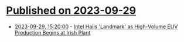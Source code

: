 # [Published on 2023-09-29](index.md)

* [2023-09-29, 15:20:00](https://slashdot.org/story/23/09/29/1447249/intel-hails-landmark-as-high-volume-euv-production-begins-at-irish-plant?utm_source=rss1.0mainlinkanon&utm_medium=feed) - [Intel Hails 'Landmark' as High-Volume EUV Production Begins at Irish Plant](https://slashdot.org/story/23/09/29/1447249/intel-hails-landmark-as-high-volume-euv-production-begins-at-irish-plant?utm_source=rss1.0mainlinkanon&utm_medium=feed)

